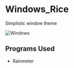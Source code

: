 # Windows_Rice
Simplistic window theme

![Windows](https://github.com/miscellaneous-mice/Windows_Rice/assets/79500624/511c0a58-9e74-40a9-845b-a2e3cdddb434)

## Programs Used
- Rainmeter
